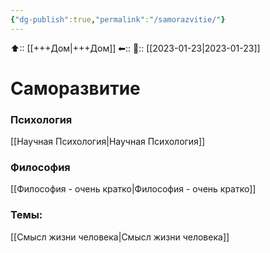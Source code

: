 ```yaml
---
{"dg-publish":true,"permalink":"/samorazvitie/"}
---
```



⬆:: [[+++Дом\|+++Дом]]
⬅::
📅:: [[2023-01-23\|2023-01-23]]

# Саморазвитие

### Психология
[[Научная Психология\|Научная Психология]]

### Философия
[[Философия - очень кратко\|Философия - очень кратко]]

### Темы:
[[Смысл жизни человека\|Смысл жизни человека]]
